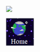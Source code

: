 ![](https://cdn.cnn.com/cnnnext/dam/assets/150103074330-hubble-space-background-2-large-169.jpg)

[![Home](https://github.com/Overholtk/reading-notes/blob/master/home%20button.png?raw=true)](https://overholtk.github.io/reading-notes/)
